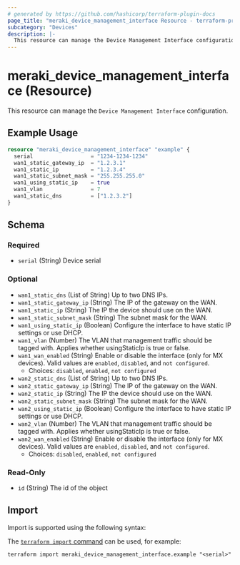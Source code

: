 ```yaml
---
# generated by https://github.com/hashicorp/terraform-plugin-docs
page_title: "meraki_device_management_interface Resource - terraform-provider-meraki"
subcategory: "Devices"
description: |-
  This resource can manage the Device Management Interface configuration.
---
```


# meraki_device_management_interface (Resource)

This resource can manage the `Device Management Interface` configuration.

## Example Usage

```terraform
resource "meraki_device_management_interface" "example" {
  serial                  = "1234-1234-1234"
  wan1_static_gateway_ip  = "1.2.3.1"
  wan1_static_ip          = "1.2.3.4"
  wan1_static_subnet_mask = "255.255.255.0"
  wan1_using_static_ip    = true
  wan1_vlan               = 7
  wan1_static_dns         = ["1.2.3.2"]
}
```

<!-- schema generated by tfplugindocs -->
## Schema

### Required

- `serial` (String) Device serial

### Optional

- `wan1_static_dns` (List of String) Up to two DNS IPs.
- `wan1_static_gateway_ip` (String) The IP of the gateway on the WAN.
- `wan1_static_ip` (String) The IP the device should use on the WAN.
- `wan1_static_subnet_mask` (String) The subnet mask for the WAN.
- `wan1_using_static_ip` (Boolean) Configure the interface to have static IP settings or use DHCP.
- `wan1_vlan` (Number) The VLAN that management traffic should be tagged with. Applies whether usingStaticIp is true or false.
- `wan1_wan_enabled` (String) Enable or disable the interface (only for MX devices). Valid values are `enabled`, `disabled`, and `not configured`.
  - Choices: `disabled`, `enabled`, `not configured`
- `wan2_static_dns` (List of String) Up to two DNS IPs.
- `wan2_static_gateway_ip` (String) The IP of the gateway on the WAN.
- `wan2_static_ip` (String) The IP the device should use on the WAN.
- `wan2_static_subnet_mask` (String) The subnet mask for the WAN.
- `wan2_using_static_ip` (Boolean) Configure the interface to have static IP settings or use DHCP.
- `wan2_vlan` (Number) The VLAN that management traffic should be tagged with. Applies whether usingStaticIp is true or false.
- `wan2_wan_enabled` (String) Enable or disable the interface (only for MX devices). Valid values are `enabled`, `disabled`, and `not configured`.
  - Choices: `disabled`, `enabled`, `not configured`

### Read-Only

- `id` (String) The id of the object

## Import

Import is supported using the following syntax:

The [`terraform import` command](https://developer.hashicorp.com/terraform/cli/commands/import) can be used, for example:

```shell
terraform import meraki_device_management_interface.example "<serial>"
```
